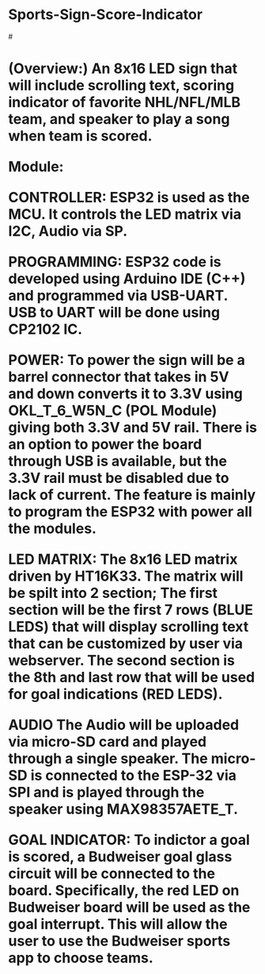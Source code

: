 # Sports-Sign-Score-Indicator

#<h1> (Overview:)
An 8x16 LED sign that will include scrolling text, scoring indicator of favorite NHL/NFL/MLB team, and speaker to play a song when team is scored.

Module:

CONTROLLER:
ESP32 is used as the MCU. It controls the LED matrix via I2C, Audio via SP.

PROGRAMMING:
ESP32 code is developed using Arduino IDE (C++) and programmed via USB-UART. USB to UART will be done using CP2102 IC.

POWER:
To power the sign will be a barrel connector that takes in 5V and down converts it to 3.3V using OKL_T_6_W5N_C (POL Module) giving both 3.3V and 5V rail. There is an option to power the board through USB is available, but the 3.3V rail must be disabled due to lack of current. The feature is mainly to program the ESP32 with power all the modules.

LED MATRIX:
The 8x16 LED matrix driven by HT16K33. The matrix will be spilt into 2 section; The first section will be the first 7 rows (BLUE LEDS) that will display scrolling text that can be customized by user via webserver. The second section is the 8th and last row that will be used for goal indications (RED LEDS). 

AUDIO
The Audio will be uploaded via micro-SD card and played through a single speaker. The micro-SD is connected to the ESP-32 via SPI and is played through the speaker using MAX98357AETE_T.

GOAL INDICATOR:
To indictor a goal is scored, a Budweiser goal glass circuit will be connected to the board. Specifically, the red LED on Budweiser board will be used as the goal interrupt. This will allow the user to use the Budweiser sports app to choose teams.
